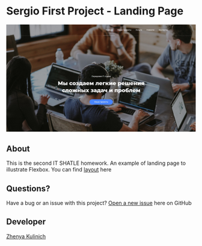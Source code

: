 # 	Sergio First Project - Landing Page

![Landing Page Preview](/assets/img/preview.jpg)

## About

This is the second IT SHATLE homework. An example of landing page to illustrate Flexbox. You can find [layout](https://www.figma.com/file/gVc8u7tZSj9Cawgo5XiNiz/Templates-%234.-More-on-Figma.info-(Copy)?node-id=10%3A2) here

## Questions?

Have a bug or an issue with this project? [Open a new issue](https://github.com/kulinichevgeny/inline-block-project/issues/new) here on GitHub

## Developer

[Zhenya Kulinich](https://github.com/kulinichevgeny)